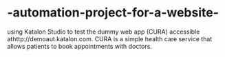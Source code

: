 # -automation-project-for-a-website-
using Katalon Studio to test the dummy web app (CURA) accessible athttp://demoaut.katalon.com. CURA is a simple health care service that allows patients to book appointments with doctors.
